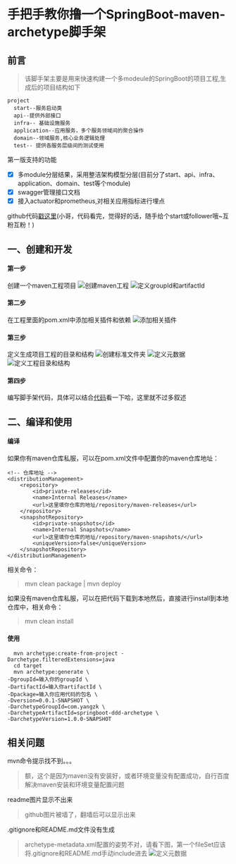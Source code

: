 手把手教你撸一个SpringBoot-maven-archetype脚手架
==============

## 前言
> 该脚手架主要是用来快速构建一个多modeule的SpringBoot的项目工程,生成后的项目结构如下
```text
project
  start--服务启动类
  api--提供外部接口
  infra-- 基础设施服务
  application--应用服务，多个服务领域间的聚合操作
  domain--领域服务,核心业务逻辑处理
  test-- 提供各服务层级间的测试使用
```
第一版支持的功能
- [x] 多module分层结果，采用整洁架构模型分层(目前分了start、api、infra、application、domain、test等个module)
- [x] swagger管理接口文档
- [x] 接入actuator和prometheus,对相关应用指标进行埋点

github代码[戳这里](https://github.com/DomoXian/springboot-maven-archetype)(小哥，代码看完，觉得好的话，随手给个start或follower哦~互粉互粉！)
## 一、创建和开发
#### 第一步
创建一个maven工程项目
![创建maven工程](introduce/img/create-project-1.png)
![定义groupId和artifactId](introduce/img/create-project-2.png)
#### 第二步
在工程里面的pom.xml中添加相关插件和依赖
![添加相关插件](introduce/img/add-plugins.png)
#### 第三步
定义生成项目工程的目录和结构
![创建标准文件夹](introduce/img/define-project-1.png)
![定义元数据](introduce/img/define-project-2.png)
![定义工程目录和结构](introduce/img/define-project-3.png)
#### 第四步
编写脚手架代码，具体可以结合[代码](https://github.com/yangzk2/springboot-ddd-archetype)看一下哈，这里就不过多叙述

## 二、编译和使用
#### 编译
如果你有maven仓库私服，可以在pom.xml文件中配置你的maven仓库地址：
```text
<!-- 仓库地址 -->
<distributionManagement>
    <repository>
        <id>private-releases</id>
        <name>Internal Releases</name>
        <url>这里填你仓库的地址/repository/maven-releases</url>
    </repository>
    <snapshotRepository>
        <id>private-snapshots</id>
        <name>Internal Snapshots</name>
        <url>这里填你仓库的地址/repository/maven-snapshots/</url>
        <uniqueVersion>false</uniqueVersion>
    </snapshotRepository>
</distributionManagement>
```
相关命令：
> mvn clean package | 
> mvn deploy

如果没有maven仓库私服，可以在把代码下载到本地然后，直接进行install到本地仓库中，相关命令：
> mvn clean install

#### 使用
```shell
  mvn archetype:create-from-project -Darchetype.filteredExtensions=java
  cd target
  mvn archetype:generate \
-DgroupId=输入你的groupId \
-DartifactId=输入你artifactId \
-Dpackage=输入你应用代码的包名 \
-Dversion=0.0.1-SNAPSHOT \
-DarchetypeGroupId=com.yangzk \
-DarchetypeArtifactId=springboot-ddd-archetype \
-DarchetypeVersion=1.0.0-SNAPSHOT
```

## 相关问题
mvn命令提示找不到。。。
> 额，这个是因为maven没有安装好，或者环境变量没有配置成功，自行百度解决maven安装和环境变量配置问题

readme图片显示不出来
> github图片被墙了，翻墙后可以显示出来

.gitignore和README.md文件没有生成
> archetype-metadata.xml配置的姿势不对，请看下图，第一个fileSet应该将.gitignore和README.md手动include进去
 ![定义元数据](introduce/img/define-project-2.png)
